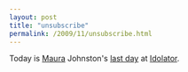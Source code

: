 ```yaml
---
layout: post
title: "unsubscribe"
permalink: /2009/11/unsubscribe.html
---
```


<p>Today is <a href="http://maura.com/">Maura</a> Johnston&#39;s <a href="http://idolator.com/5290342/its-time-for-me-to-say-goodbye">last day</a> at <a href="http://idolator.com/">Idolator</a>.</p>


